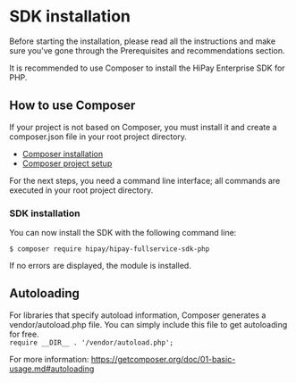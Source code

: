 # SDK installation

Before starting the installation, please read all the instructions and make sure you've gone through the Prerequisites and recommendations section.

It is recommended to use Composer to install the HiPay Enterprise SDK for PHP.

## How to use Composer

If your project is not based on Composer, you must install it and create a composer.json file in your root project directory.

+ [Composer installation](https://getcomposer.org/doc/00-intro.md)
+ [Composer project setup](https://getcomposer.org/doc/01-basic-usage.md#composer-json-project-setup)

For the next steps, you need a command line interface; all commands are executed in your root project directory.

### SDK installation

You can now install the SDK with the following command line:

```
$ composer require hipay/hipay-fullservice-sdk-php
```

If no errors are displayed, the module is installed.

## Autoloading

For libraries that specify autoload information, Composer generates a vendor/autoload.php file. You can simply include this file to get autoloading for free.  
`require __DIR__ . '/vendor/autoload.php';`

For more information: https://getcomposer.org/doc/01-basic-usage.md#autoloading
